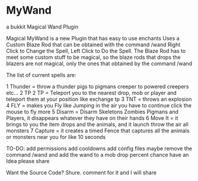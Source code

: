 # MyWand
a bukkit Magical Wand Plugin


Magical MyWand is a new Plugin that has easy to use enchants
Uses a Custom Blaze Rod that can be obtained with the command /wand
Right Click to Change the Spell, Left Click to Do the Spell.
The Blaze Rod has to meet some custom stuff to be magical, so the blaze rods
that drops the blazers are not magical, only the ones that obtained by the command /wand

The list of current spells are:

1 Thunder = throw a thunder pigs to pigmans creeper to powered creepers etc...
2 TP 2 TP = Teleport you to the nearest drop, mob or player and teleport them at your position like exchange tp
3 TNT = throws an explosion
4 FLY = makes you Fly like Jumping in the air you have to continue click the mouse to fly more
5 Disarm = Disarm Skeletons Zombies Pigmans and Players, it disappears whatever they have on their hands
6 Move It = it brings to you the item drops and the animals, and it launch throw the air all monsters
7 Capture = it creates a timed Fence that captures all the animals or monsters near you for like 10 seconds

TO-DO:
add permissions
add cooldowns
add config files
maybe remove the command /wand and add the wand to a mob drop percent chance
have an Idea please share

Want the Source Code?
Shure. comment for it and I will share
